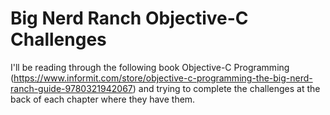 # Big Nerd Ranch Objective-C Challenges

I'll be reading through the following book Objective-C Programming (https://www.informit.com/store/objective-c-programming-the-big-nerd-ranch-guide-9780321942067) and trying to complete the challenges at the back of each chapter where they have them.  
